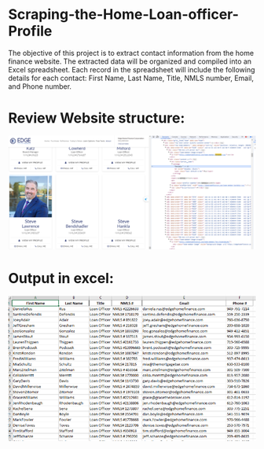# Scraping-the-Home-Loan-officer-Profile
The objective of this project is to extract contact information from the home finance website. The extracted data will be organized and compiled into an Excel spreadsheet. Each record in the spreadsheet will include the following details for each contact: First Name, Last Name, Title, NMLS number, Email, and Phone number.

# Review Website structure:

<img src="./Images\Website_structure.png">

# Output in excel:

<img src="./Images\Output_demo.png">
